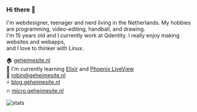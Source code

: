 ### Hi there 👋

I'm webdesigner, teenager  and nerd living in the Netherlands. My hobbies are programming, video-editing, handball, and drawing.  
I'm 15 years old and I currently work at Qdentity. I really enjoy making websites and webapps,   
and I love to thinker with Linux.

🏠 [geheimesite.nl](http://geheimesite.nl)  
🌱 I'm currently learning [Elixir](https://elixir-lang.org) and [Phoenix LiveView](https://www.phoenixframework.org)   
💬 [robin@geheimesite.nl](mailto:robin@geheimesite.nl)  
⚡ [blog.geheimesite.nl](http://blog.geheimesite.nl)  
🔥 [micro.geheimesite.nl](http://micro.geheimesite.nl)  

![stats](https://github-readme-stats.vercel.app/api?username=RobinBoers&count_private=true&hide_title=true&hide_border=false&show_icons=true)

<!--
**RobinBoers/RobinBoers** is a ✨ _special_ ✨ repository because its `README.md` (this file) appears on your GitHub profile.

Here are some ideas to get you started:

- 🔭 I’m currently working on ...
- 🌱 I’m currently learning ...
- 👯 I’m looking to collaborate on ...
- 🤔 I’m looking for help with ...
- 💬 Ask me about ...
- 📫 How to reach me: ...
- 😄 Pronouns: ...
- ⚡ Fun fact: ...
-->
